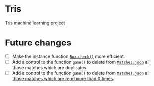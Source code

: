 # Tris
Tris machine learning project


# Future changes
- [ ] Make the instance function [`Box.check()`](https://github.com/FLAK-ZOSO/Tris/blob/65c6a01ded97d987f7aabe1f3f5d8644ae963860/Tris.py#L14) more efficient.
- [ ] Add a control to the function `game()` to delete from [`Matches.json`](https://github.com/FLAK-ZOSO/Tris/blob/2e68d1dab5c43d7d24307f4817746f9313fb8f29/Matches.json) all those matches which are duplicates.
- [ ] Add a control to the function `game()` to delete from [`Matches.json`](https://github.com/FLAK-ZOSO/Tris/blob/2e68d1dab5c43d7d24307f4817746f9313fb8f29/Matches.json) all [those matches which are read more than X times](https://github.com/FLAK-ZOSO/Tris/wiki/Wrong-games).
